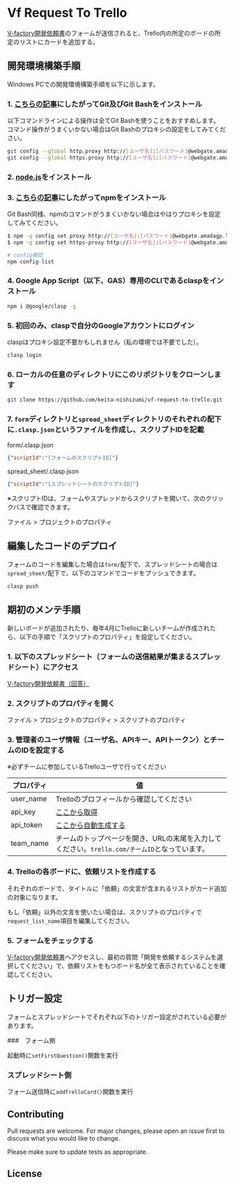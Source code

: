 # Vf Request To Trello

[V-factory開発依頼書](https://docs.google.com/forms/d/e/1FAIpQLScj3rb05Ze98xs1_LCxBjN1NSjBXXwUyVmbmdUrdHNmj8HU5A/viewform)のフォームが送信されると、Trello内の所定のボードの所定のリストにカードを追加する。

## 開発環境構築手順

Windows PCでの開発環境構築手順を以下に示します。

### 1. [こちらの記事](https://eng-entrance.com/git-install#Git-2)にしたがってGit及びGit Bashをインストール

以下コマンドラインによる操作は全てGit Bashを使うことをおすすめします。
コマンド操作がうまくいかない場合はGit Bashのプロキシの設定をしてみてください。

```bash
git config --global http.proxy http://[ユーザ名]:[パスワード]@webgate.amadagp.local:8080
git config --global https.proxy http://[ユーザ名]:[パスワード]@webgate.amadagp.local:8080
```

### 2. [node.js](https://nodejs.org/en/)をインストール

### 3. [こちらの記事](https://qiita.com/taiponrock/items/9001ae194571feb63a5e)にしたがってnpmをインストール

Git Bash同様、npmのコマンドがうまくいかない場合はやはりプロキシを設定してみてください。

```bash
$ npm -g config set proxy http://[ユーザ名]:[パスワード]@webgate.amadagp.local:8080/
$ npm -g config set https-proxy http://[ユーザ名]:[パスワード]@webgate.amadagp.local:8080/

# config確認
npm config list
```

### 4. Google App Script（以下、GAS）専用のCLIであるclaspをインストール

```bash
npm i @google/clasp -g
```

### 5. 初回のみ、claspで自分のGoogleアカウントにログイン

claspはプロキシ設定不要かもしれません（私の環境では不要でした）。

```bash
clasp login
```

### 6. ローカルの任意のディレクトリにこのリポジトリをクローンします

```bash
git clone https://github.com/keita-nishizumi/vf-request-to-trello.git
```

### 7. `form`ディレクトリと`spread_sheet`ディレクトリのそれぞれの配下に`.clasp.json`というファイルを作成し、スクリプトIDを記載


form/.clasp.json
```json
{"scriptId":"[フォームのスクリプトID]"}
```

spread_sheet/.clasp.json
```json
{"scriptId":"[スプレッドシートのスクリプトID]"}
```

※スクリプトIDは、フォームやスプレッドからスクリプトを開いて、次のクリックパスで確認できます。

ファイル > プロジェクトのプロパティ

## 編集したコードのデプロイ

フォームのコードを編集した場合は`form/`配下で、スプレッドシートの場合は`spread_sheet/`配下で、以下のコマンドでコードをプッシュできます。

```bash
clasp push
```

## 期初のメンテ手順

新しいボードが追加されたり、毎年4月にTrelloに新しいチームが作成されたら、以下の手順で「スクリプトのプロパティ」を設定してください。

### 1. 以下のスプレッドシート（フォームの送信結果が集まるスプレッドシート）にアクセス

[V-factory開発依頼書（回答）](https://docs.google.com/spreadsheets/d/1cmBAS6tyYhg4_yOJ7P1OnxQ8qtl55YrM8lvikEPGgG8/edit#gid=1275307971)

### 2. スクリプトのプロパティを開く

ファイル > プロジェクトのプロパティ > スクリプトのプロパティ

### 3. 管理者のユーザ情報（ユーザ名、APIキー、APIトークン）とチームのIDを設定する

※必ずチームに参加しているTrelloユーザで行ってください

|プロパティ|値   |
| ------ | --- |
| user_name | Trelloのプロフィールから確認してください |
| api_key   | [ここから取得](https://trello.com/app-key)       |
| api_token | [ここから自動生成する](https://trello.com/app-key) |
| team_name | チームのトップページを開き、URLの末尾を入力してください。`trello.com/チームID`となっています。 |

### 4. Trelloの各ボードに、依頼リストを作成する

それぞれのボードで、タイトルに「依頼」の文言が含まれるリストがカード追加の対象になります。

もし「依頼」以外の文言を使いたい場合は、スクリプトのプロパティで`request_list_name`項目を編集してください。

### 5. フォームをチェックする

[V-factory開発依頼書](https://docs.google.com/forms/d/e/1FAIpQLScj3rb05Ze98xs1_LCxBjN1NSjBXXwUyVmbmdUrdHNmj8HU5A/viewform?fbzx=2023867085757586019)へアクセスし、最初の質問「開発を依頼するシステムを選択してください」で、依頼リストをもつボード名が全て表示されていることを確認してください。

## トリガー設定

フォームとスプレッドシートでそれぞれ以下のトリガー設定がされている必要があります。

###　フォーム側

起動時に`setFirstQuestion()`関数を実行

### スプレッドシート側

フォーム送信時に`addTrelloCard()`関数を実行

## Contributing
Pull requests are welcome. For major changes, please open an issue first to discuss what you would like to change.

Please make sure to update tests as appropriate.

## License